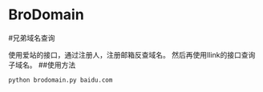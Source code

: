 # BroDomain
#兄弟域名查询

使用爱站的接口，通过注册人，注册邮箱反查域名。
然后再使用Ilink的接口查询子域名。
##使用方法
```
python brodomain.py baidu.com
```
